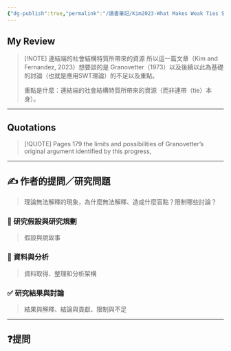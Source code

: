 ```yaml
---
{"dg-publish":true,"permalink":"/讀書筆記/Kim2023-What Makes Weak Ties Strong/連結端的社會結構特質所帶來的資源/","tags":["李樹論文"],"noteIcon":"3","created":"2025-06-02T15:30:41.355+08:00","updated":"2025-06-02T15:31:31.079+08:00"}
---
```











## My Review



> [!NOTE] 連結端的社會結構特質所帶來的資源
>   所以這一篇文章（Kim and Fernandez, 2023）想要談的是 Granovetter（1973）以及後續以此為基礎的討論（也就是應用SWT理論）的不足以及重點。
>   
>   重點是什麼：連結端的社會結構特質所帶來的資源（而非連帶（tie）本身）。

---


## Quotations

> [!QUOTE] Pages  179
> the limits and possibilities of Granovetter’s original argument identified by this progress,



---

## ✍️ 作者的提問／研究問題

> 理論無法解釋的現象，為什麼無法解釋、造成什麼盲點？限制哪些討論？


### 🎯 研究假設與研究規劃
> 假設與說故事


### 🔢 資料與分析
> 資料取得、整理和分析架構


### ✅ 研究結果與討論
> 結果與解釋、結論與貢獻、限制與不足


---
## ❓提問

















